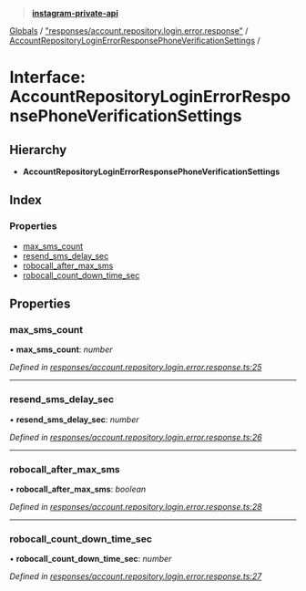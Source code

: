 > **[instagram-private-api](../README.md)**

[Globals](../README.md) / ["responses/account.repository.login.error.response"](../modules/_responses_account_repository_login_error_response_.md) / [AccountRepositoryLoginErrorResponsePhoneVerificationSettings](_responses_account_repository_login_error_response_.accountrepositoryloginerrorresponsephoneverificationsettings.md) /

# Interface: AccountRepositoryLoginErrorResponsePhoneVerificationSettings

## Hierarchy

* **AccountRepositoryLoginErrorResponsePhoneVerificationSettings**

## Index

### Properties

* [max_sms_count](_responses_account_repository_login_error_response_.accountrepositoryloginerrorresponsephoneverificationsettings.md#max_sms_count)
* [resend_sms_delay_sec](_responses_account_repository_login_error_response_.accountrepositoryloginerrorresponsephoneverificationsettings.md#resend_sms_delay_sec)
* [robocall_after_max_sms](_responses_account_repository_login_error_response_.accountrepositoryloginerrorresponsephoneverificationsettings.md#robocall_after_max_sms)
* [robocall_count_down_time_sec](_responses_account_repository_login_error_response_.accountrepositoryloginerrorresponsephoneverificationsettings.md#robocall_count_down_time_sec)

## Properties

###  max_sms_count

• **max_sms_count**: *number*

*Defined in [responses/account.repository.login.error.response.ts:25](https://github.com/dilame/instagram-private-api/blob/01eb399/src/responses/account.repository.login.error.response.ts#L25)*

___

###  resend_sms_delay_sec

• **resend_sms_delay_sec**: *number*

*Defined in [responses/account.repository.login.error.response.ts:26](https://github.com/dilame/instagram-private-api/blob/01eb399/src/responses/account.repository.login.error.response.ts#L26)*

___

###  robocall_after_max_sms

• **robocall_after_max_sms**: *boolean*

*Defined in [responses/account.repository.login.error.response.ts:28](https://github.com/dilame/instagram-private-api/blob/01eb399/src/responses/account.repository.login.error.response.ts#L28)*

___

###  robocall_count_down_time_sec

• **robocall_count_down_time_sec**: *number*

*Defined in [responses/account.repository.login.error.response.ts:27](https://github.com/dilame/instagram-private-api/blob/01eb399/src/responses/account.repository.login.error.response.ts#L27)*